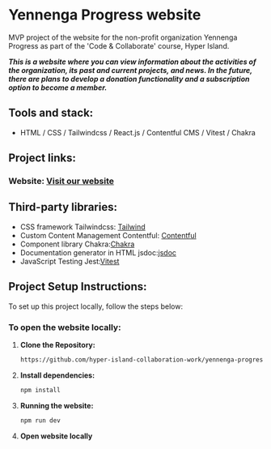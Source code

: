 # Yennenga Progress website

MVP project of the website for the non-profit organization Yennenga Progress as part of the 'Code & Collaborate' course, Hyper Island.

***This is a website where you can view information about the activities of the organization, its past and current projects, and news. In the future, there are plans to develop a donation functionality and a subscription option to become a member.***

## Tools and stack: 
* HTML / CSS / Tailwindcss / React.js / Contentful CMS / Vitest / Chakra

## Project links:
### Website: [Visit our website](https://yennengaprogress.netlify.app/)

## Third-party libraries:
* CSS framework Tailwindcss: [Tailwind](https://tailwindcss.com/)
* Custom Content Management Contentful: [Contentful](https://www.contentful.com/get-started/)
* Component library Chakra:[Chakra](https://v2.chakra-ui.com/getting-started/vite-guide)
* Documentation generator in HTML jsdoc:[jsdoc](https://jsdoc.app/)
* JavaScript Testing Jest:[Vitest](https://vitest.dev/guide/)

## Project Setup Instructions:
To set up this project locally, follow the steps below:

### To open the website locally:

1. **Clone the Repository:**

    ```bash
    https://github.com/hyper-island-collaboration-work/yennenga-progress-group-3.git
    ```

2. **Install dependencies:**

    ```bash
    npm install
    ```
3. **Running the website:**

    ```bash
    npm run dev
    ```    

4. **Open website locally**
